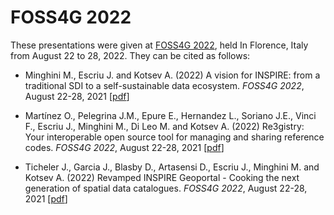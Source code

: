 # FOSS4G 2022
These presentations were given at [FOSS4G 2022](https://2022.foss4g.org), held In Florence, Italy from August 22 to 28, 2022. They can be cited as follows:

* Minghini M., Escriu J. and Kotsev A. (2022) A vision for INSPIRE: from a traditional SDI to a self-sustainable data ecosystem. _FOSS4G 2022_, August 22-28, 2021 [[pdf](FOSS4G_2022_INSPIRE.pdf)]

* Martínez O., Pelegrina J.M., Epure E., Hernandez L., Soriano J.E., Vinci F., Escriu J., Minghini M., Di Leo M. and Kotsev A. (2022) Re3gistry: Your interoperable open source tool for managing and sharing reference codes. _FOSS4G 2022_, August 22-28, 2021 [[pdf](FOSS4G-2022_Re3gistry.pdf)]

* Ticheler J., Garcia J., Blasby D., Artasensi D., Escriu J., Minghini M. and Kotsev A. (2022) Revamped INSPIRE Geoportal - Cooking the next generation of spatial data catalogues. _FOSS4G 2022_, August 22-28, 2021 [[pdf](FOSS4G-2022_INSPIRE_Geoportal.pdf)]

